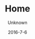 ---
title: Home
sections:
    -
        backgroundImage: 03be653819aa1d26ff6a2c604500b1cee4276258
        template: fullHeightBanner
        button:
            target: _self
            text: Volunteer
            href: '/about-us/#become-a-volunteer'
        text: '# Welcome to Café Sweet Surrender. Family friendly and non-profit café on Vesterbro with lots of activities for the family.'
showInNav: false
description: null
meta:
    id: 4d6d066a0c19f42f2eb9dbff20c41bf0af72b625
    parentId: ""
    language: en
date: '2016-7-6'
author: Unknown
permalink: /en/home/
layout: sectionPage
---